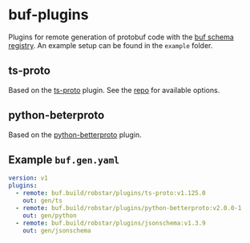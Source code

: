 # buf-plugins

Plugins for remote generation of protobuf code with the [buf schema registry](https://buf.build/).
An example setup can be found in the `example` folder.

## ts-proto

Based on the [ts-proto](https://github.com/stephenh/ts-proto) plugin.
See the [repo](https://github.com/stephenh/ts-proto#supported-options) for available options.

## python-beterproto

Based on the [python-betterproto](https://github.com/danielgtaylor/python-betterproto) plugin.

## Example `buf.gen.yaml`

```yaml
version: v1
plugins:
  - remote: buf.build/robstar/plugins/ts-proto:v1.125.0
    out: gen/ts
  - remote: buf.build/robstar/plugins/python-betterproto:v2.0.0-1
    out: gen/python
  - remote: buf.build/robstar/plugins/jsonschema:v1.3.9
    out: gen/jsonschema
```